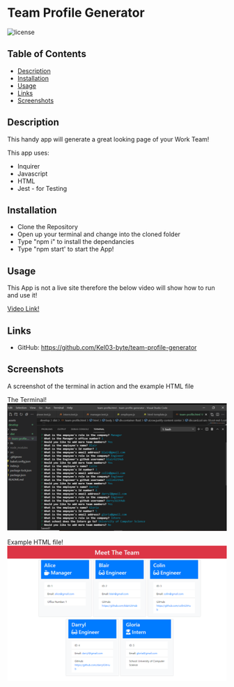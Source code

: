 # Team Profile Generator

![license](https://img.shields.io/badge/License-MIT-blue.svg)

## Table of Contents

- [Description](#description)
- [Installation](#installation)
- [Usage](#usage)
- [Links](#links)
- [Screenshots](#screenshots)

## Description

This handy app will generate a great looking page of your Work Team!

This app uses:
* Inquirer
* Javascript
* HTML
* Jest - for Testing

## Installation

* Clone the Repository
* Open up your terminal and change into the cloned folder
* Type "npm i" to install the dependancies
* Type "npm start' to start the App!

## Usage

This App is not a live site therefore the below video will show how to run and use it!

[Video Link!](https://drive.google.com/file/d/1OkvsU1DWg3iC-ZQkG6C9NCBQ3yxv3U4s/view?usp=sharing)

## Links

* GitHub: https://github.com/Kel03-byte/team-profile-generator

## Screenshots

A screenshot of the terminal in action and the example HTML file

The Terminal!
![image](./assets/screenshot1.png)

Example HTML file!
![image](/assets/screenshot2.png)
